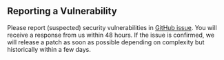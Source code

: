 ## Reporting a Vulnerability
Please report (suspected) security vulnerabilities in [GitHub issue](https://github.com/PiwikPRO/react-native-piwik-pro-sdk/issues). You will receive a response from us within 48 hours. If the issue is confirmed, we will release a patch as soon as possible depending on complexity but historically within a few days.
